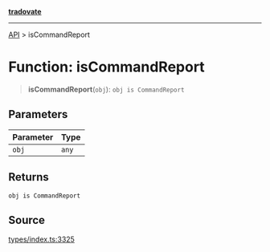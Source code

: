 [**tradovate**](../README.md)

***

[API](../API.md) > isCommandReport

# Function: isCommandReport

> **isCommandReport**(`obj`): `obj is CommandReport`

## Parameters

| Parameter | Type |
| :------ | :------ |
| `obj` | `any` |

## Returns

`obj is CommandReport`

## Source

[types/index.ts:3325](https://github.com/cgilly2fast/tradovate-typescript/blob/b1caea5/src/types/index.ts#L3325)
